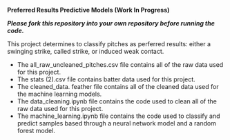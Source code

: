 **Preferred Results Predictive Models (Work In Progress)**

**_Please fork this repository into your own repository before running the code._**

This project determines to classify pitches as perferred results: either a swinging strike, called strike, or induced weak contact.

- The all_raw_uncleaned_pitches.csv file contains all of the raw data used for this project.
- The stats (2).csv file contains batter data used for this project.
- The cleaned_data. feather file contains all of the cleaned data used for the machine learning models.
- The data_cleaning.ipynb file contains the code used to clean all of the raw data used for this project.
- The machine_learning.ipynb file contains the code used to classify and predict samples based through a neural network model and a random forest model.
